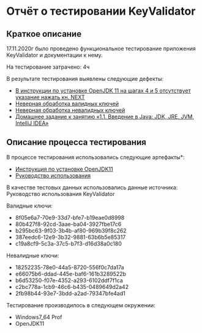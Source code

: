 # Отчёт о тестировании KeyValidator

## Краткое описание

17.11.2020г  было проведено функциональное тестирование приложения KeyValidator и документации к нему.

На тестирование затрачено: 4ч

В результате тестирования выявлены следующие дефекты:
* [В инструкции по установке OpenJDK 11 на шагах 4 и 5 отсутствует указание нажать кн. NEXT](https://github.com/kos-vkg/Java_1.1_Task1/issues/1#issue-744810018)
* [Неверная обработка валидных ключей](https://github.com/kos-vkg/Java_1.1_Task1/issues/2#issue-744863846)
* [Неверная обработка невалидных ключей](https://github.com/kos-vkg/Java_1.1_Task1/issues/3#issue-744865190)
* [Домашнее задание к занятию «1.1. Введение в Java: JDK, JRE, JVM, IntelliJ IDEA»](https://github.com/netology-code/javaqa-homeworks/tree/master/intro)

## Описание процесса тестирования

В процессе тестирования использовались следующие артефакты*:
* [Инструкция по установке OpenJDK11](https://github.com/netology-code/javaqa-homeworks/blob/master/intro/openjdk11-manual.md)
* [Руководство использования](https://github.com/netology-code/javaqa-homeworks/blob/master/intro/user-manual.md)

В качестве тестовых данных использовались данные источника: Руководство использования KeyValidator

Валидные ключи:
*    8f05e6a7-70e9-33d7-bfe7-b19eae0d8998
*    80b427f8-92cd-3aae-ba04-3927fbe17c6
*    b295bc63-9f03-3b4b-af80-969b39f8c262
*    387eedc6-12e9-3b32-9881-63b6b5e85317
*    c19a8cf9-5c3a-37c5-b7f3-d16d38a0c180

Невалидные ключи:
*    18252235-78e0-44a5-8720-556f0c7da17a
*    e66075b6-ddad-445e-baf6-161b3289522b
*    b6d53250-f07e-4352-a293-6102ddf7f1ca
*    c2bc778a-1cb9-46c6-b435-0489649d2a42
*    2fb98b44-93e7-3bdd-a2ad-79347bfe4ad1


Тестирование производилось в следующем окружении:
* Windows7_64 Prof
* OpenJDK11

